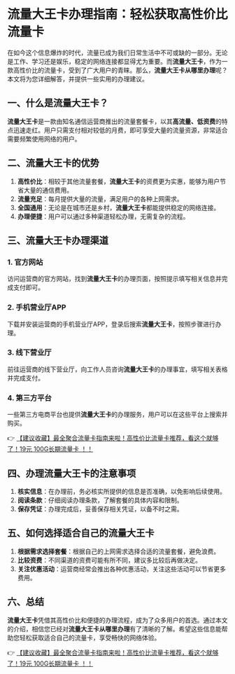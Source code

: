 # 流量大王卡办理指南：轻松获取高性价比流量卡

在如今这个信息爆炸的时代，流量已成为我们日常生活中不可或缺的一部分。无论是工作、学习还是娱乐，稳定的网络连接都显得尤为重要。而**流量大王卡**，作为一款高性价比的流量卡，受到了广大用户的青睐。那么，**流量大王卡从哪里办理**呢？本文将为您详细解答，并提供一些实用的办理建议。

## 一、什么是流量大王卡？

**流量大王卡**是一款由知名通信运营商推出的流量套餐卡，以其**高流量、低资费**的特点迅速走红。用户只需支付相对较低的月费，即可享受大量的流量资源，非常适合需要频繁使用网络的用户。

## 二、流量大王卡的优势

1. **高性价比**：相较于其他流量套餐，**流量大王卡**的资费更为实惠，能够为用户节省大量的通信费用。
2. **流量充足**：每月提供大量的流量，满足用户的各种上网需求。
3. **全国通用**：无论是在城市还是乡村，**流量大王卡**都能提供稳定的网络连接。
4. **办理便捷**：用户可以通过多种渠道轻松办理，无需复杂的流程。

## 三、流量大王卡办理渠道

### 1. 官方网站

访问运营商的官方网站，找到**流量大王卡**的办理页面，按照提示填写相关信息并完成支付即可。

### 2. 手机营业厅APP

下载并安装运营商的手机营业厅APP，登录后搜索**流量大王卡**，按照步骤进行办理。

### 3. 线下营业厅

前往运营商的线下营业厅，向工作人员咨询**流量大王卡**的办理事宜，填写相关表格并完成支付。

### 4. 第三方平台

一些第三方电商平台也提供**流量大王卡**的办理服务，用户可以在这些平台上搜索并购买。

👉 [【建议收藏】最全聚合流量卡指南来啦！高性价比流量卡推荐，看这个就够了！19元 100G长期流量卡 ！！](https://bit.ly/Liuliangka)

## 四、办理流量大王卡的注意事项

1. **核实信息**：在办理前，务必核实所提供的信息是否准确，以免影响后续使用。
2. **阅读条款**：仔细阅读办理条款，了解套餐的具体内容和限制。
3. **保存凭证**：办理完成后，妥善保存相关凭证，以备不时之需。

## 五、如何选择适合自己的流量大王卡

1. **根据需求选择套餐**：根据自己的上网需求选择合适的流量套餐，避免浪费。
2. **比较资费**：不同渠道的资费可能有所不同，建议多比较后再做决定。
3. **关注优惠活动**：运营商经常会推出各种优惠活动，关注这些活动可以节省更多费用。

## 六、总结

**流量大王卡**凭借其高性价比和便捷的办理流程，成为了众多用户的首选。通过本文的介绍，相信您已经对**流量大王卡从哪里办理**有了清晰的了解。希望这些信息能帮助您轻松获取适合自己的流量卡，享受畅快的网络体验。

👉 [【建议收藏】最全聚合流量卡指南来啦！高性价比流量卡推荐，看这个就够了！19元 100G长期流量卡 ！！](https://bit.ly/Liuliangka)